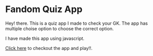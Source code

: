 # Fandom Quiz App

Hey! there. This is a quiz app I made to check your GK.
The app has multiple choise option to choose the correct option.

I have made this app using javascript.

[Click here](https://replit.com/@tejansingh1/Level-0-Assignment-2#index.js?embed=1&output=1) to checkout the app and play!!.
